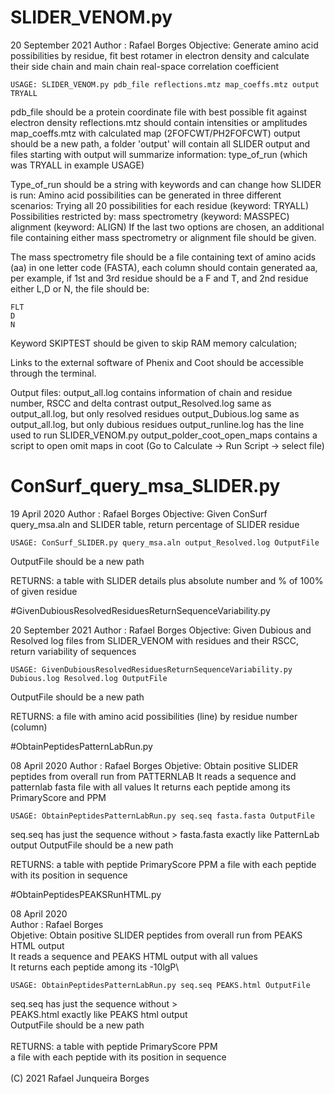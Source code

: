 # SLIDER_VENOM.py

20 September 2021
Author : Rafael Borges
Objective: Generate amino acid possibilities by residue, fit best rotamer in electron density and calculate their
side chain and main chain real-space correlation coefficient

```
USAGE: SLIDER_VENOM.py pdb_file reflections.mtz map_coeffs.mtz output TRYALL
```

pdb_file should be a protein coordinate file with best possible fit against electron density
reflections.mtz should contain intensities or amplitudes
map_coeffs.mtz with calculated map (2FOFCWT/PH2FOFCWT)
output should be a new path, a folder 'output' will contain all SLIDER output and files starting with output will
    summarize information:
type_of_run (which was TRYALL in example USAGE)

Type_of_run should be a string with keywords and can change how SLIDER is run:
Amino acid possibilities can be generated in three different scenarios:
Trying all 20 possibilities for each residue (keyword: TRYALL)
Possibilities restricted by:
 mass spectrometry (keyword: MASSPEC)
 alignment (keyword: ALIGN)
If the last two options are chosen, an additional file containing either mass spectrometry or alignment file should be given.

The mass spectrometry file should be a file containing text of amino acids (aa) in one letter code (FASTA), each column should contain generated aa, per example, if 1st and 3rd residue should be a F and T, and 2nd residue either L,D or N, the file should be:

```
FLT
D
N
```

Keyword SKIPTEST should be given to skip RAM memory calculation;
 
Links to the external software of Phenix and Coot should be accessible through the terminal.
 
Output files:
output_all.log contains information of chain and residue number, RSCC and delta contrast
output_Resolved.log same as output_all.log, but only resolved residues
output_Dubious.log  same as output_all.log, but only dubious residues
output_runline.log has the line used to run SLIDER_VENOM.py
output_polder_coot_open_maps contains a script to open omit maps in coot (Go to Calculate -> Run Script -> select file)





# ConSurf_query_msa_SLIDER.py

19 April 2020
Author : Rafael Borges
Objective: Given ConSurf query_msa.aln and SLIDER table,
return percentage of SLIDER residue

```
USAGE: ConSurf_SLIDER.py query_msa.aln output_Resolved.log OutputFile
```

OutputFile should be a new path

RETURNS: a table with SLIDER details plus absolute number and % of 100% of given residue




#GivenDubiousResolvedResiduesReturnSequenceVariability.py

20 September 2021
Author : Rafael Borges
Objective: Given Dubious and Resolved log files from SLIDER_VENOM with residues and their RSCC,
return variability of sequences

```
USAGE: GivenDubiousResolvedResiduesReturnSequenceVariability.py Dubious.log Resolved.log OutputFile
```

OutputFile should be a new path

RETURNS: a file with amino acid possibilities (line) by residue number (column)



#ObtainPeptidesPatternLabRun.py

08 April 2020
Author : Rafael Borges
Objetive: Obtain positive SLIDER peptides from overall run from PATTERNLAB
It reads a sequence and patternlab fasta file with all values
It returns each peptide among its PrimaryScore and PPM

```
USAGE: ObtainPeptidesPatternLabRun.py seq.seq fasta.fasta OutputFile
```

seq.seq has just the sequence without >
fasta.fasta exactly like PatternLab output
OutputFile should be a new path

RETURNS: a table with peptide PrimaryScore PPM
         a file with each peptide with its position in sequence





#ObtainPeptidesPEAKSRunHTML.py

08 April 2020\
Author : Rafael Borges\
Objetive: Obtain positive SLIDER peptides from overall run from PEAKS HTML output\
It reads a sequence and PEAKS HTML output with all values\
It returns each peptide among its -10lgP\
```
USAGE: ObtainPeptidesPatternLabRun.py seq.seq PEAKS.html OutputFile
```
seq.seq has just the sequence without >\
PEAKS.html exactly like PEAKS html output\
OutputFile should be a new path\
\
RETURNS: a table with peptide PrimaryScore PPM\
         a file with each peptide with its position in sequence\
\
(C) 2021 Rafael Junqueira Borges 

